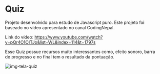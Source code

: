 # Quiz

Projeto desenvolvido para estudo de Javascript puro. Este projeto foi baseado no vídeo apresentado no canal CodingNepal.

Link do vídeo: https://www.youtube.com/watch?v=pQr4O1OITJo&list=WL&index=114&t=1797s

Esse Quiz possue recursos muito interessantes como, efeito sonoro, barra de progresso e no final tem o resultado da pontuação.

![img-tela-quiz](https://user-images.githubusercontent.com/81998569/236644507-52feb284-a2cc-46cd-8b46-a885991ba607.jpg)
